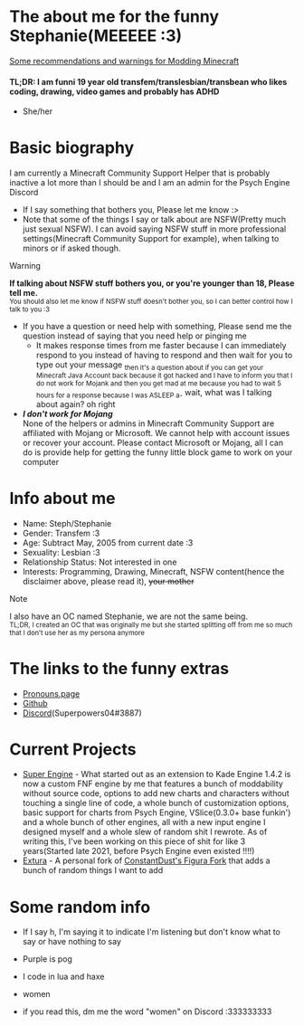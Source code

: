 # The about me for the funny Stephanie(MEEEEE  :3)
[Some recommendations and warnings for Modding Minecraft](https://github.com/superpowers04/superpowers04/blob/main/Super's%20Fabric%20Mod%20Recommendations.md)<br>
#### TL;DR: I am funni 19 year old transfem/translesbian/transbean who likes coding, drawing, video games and probably has ADHD
 * She/her
# Basic biography
I am currently a Minecraft Community Support Helper that is probably inactive a lot more than I should be and I am an admin for the Psych Engine Discord
* If I say something that bothers you, Please let me know :>
* Note that some of the things I say or talk about are NSFW(Pretty much just sexual NSFW). I can avoid saying NSFW stuff in more professional settings(Minecraft Community Support for example), when talking to minors or if asked though. 
> [!WARNING]
> **If talking about NSFW stuff bothers you, or you're younger than 18, Please tell me.** <br>
<sup>You should also let me know if NSFW stuff doesn't bother you, so I can better control how I talk to you :3</sup>
* If you have a question or need help with something, Please send me the question instead of saying that you need help or pinging me
  - It makes response times from me faster because I can immediately respond to you instead of having to respond and then wait for you to type out your message 
  <sub>then it's a question about if you can get your Minecraft Java Account back because it got hacked and I have to inform you that I do not work for Mojank and then you get mad at me because you had to wait 5 hours for a response because I was ASLEEP a-</sub> wait, what was I talking about again? oh right
* ***I don't work for Mojang***<br>None of the helpers or admins in Minecraft Community Support are affiliated with Mojang or Microsoft. We cannot help with account issues or recover your account. Please contact Microsoft or Mojang, all I can do is provide help for getting the funny little block game to work on your computer

# Info about me
* Name: Steph/Stephanie
* Gender: Transfem :3
* Age: Subtract May, 2005 from current date :3
* Sexuality: Lesbian :3
* Relationship Status: Not interested in one
* Interests: Programming, Drawing, Minecraft, NSFW content(hence the disclaimer above, please read it), ~~your mother~~
> [!NOTE]
> I also have an OC named Stephanie, we are not the same being.<br><sub>TL;DR, I created an OC that was originally me but she started splitting off from me so much that I don't use her as my persona anymore</sub>

# The links to the funny extras
- [Pronouns.page](https://en.pronouns.page/@superpowers04)
- [Github](https://github.com/superpowers04)
- [Discord](https://discordapp.com/users/267737465152864256)(Superpowers04#3887)
# Current Projects
* [Super Engine](https://github.com/superpowers04/Super-Engine) - What started out as an extension to Kade Engine 1.4.2 is now a custom FNF engine by me that features a bunch of moddability without source code, options to add new charts and characters without touching a single line of code, a whole bunch of customization options, basic support for charts from Psych Engine, VSlice(0.3.0+ base funkin') and a whole bunch of other engines, all with a new input engine I designed myself and a whole slew of random shit I rewrote. As of writing this, I've been working on this piece of shit for like 3 years(Started late 2021, before Psych Engine even existed !!!!) 
* [Extura](https://github.com/superpowers04/Extura) - A personal fork of [ConstantDust's Figura Fork](https://github.com/ConstantDust/Figura) that adds a bunch of random things I want to add

# Some random info
- If I say h, I'm saying it to indicate I'm listening but don't know what to say or have nothing to say

- Purple is pog
- I code in lua and haxe
- women
- if you read this, dm me the word "women" on Discord :333333333

